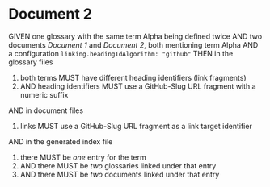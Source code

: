 # Document 2

GIVEN one glossary with the same term Alpha being defined twice
AND two documents *Document 1* and *Document 2*, both mentioning term Alpha
AND a configuration `linking.headingIdAlgorithm: "github"`
THEN in the glossary files

1. both terms MUST have different heading identifiers (link fragments)
1. AND heading identifiers MUST use a GitHub-Slug URL fragment with a numeric suffix

AND in document files

1. links MUST use a GitHub-Slug URL fragment as a link target identifier

AND in the generated index file

1. there MUST be *one* entry for the term
1. AND there MUST be *two* glossaries linked under that entry
1. AND there MUST be *two* documents linked under that entry
